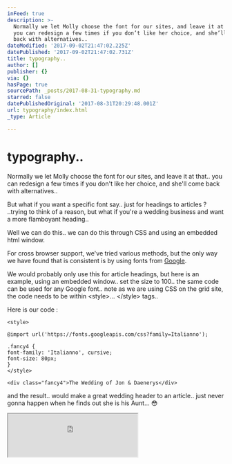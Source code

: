 ```yaml
---
inFeed: true
description: >-
  Normally we let Molly choose the font for our sites, and leave it at that..
  you can redesign a few times if you don’t like her choice, and she’ll come
  back with alternatives..
dateModified: '2017-09-02T21:47:02.225Z'
datePublished: '2017-09-02T21:47:02.731Z'
title: typography..
author: []
publisher: {}
via: {}
hasPage: true
sourcePath: _posts/2017-08-31-typography.md
starred: false
datePublishedOriginal: '2017-08-31T20:29:48.001Z'
url: typography/index.html
_type: Article

---
```

# typography..

Normally we let Molly choose the font for our sites, and leave it at that.. you can redesign a few times if you don't like her choice, and she'll come back with alternatives..

But what if you want a specific font say.. just for headings to articles ? ..trying to think of a reason, but what if you're a wedding business and want a more flamboyant heading..

Well we can do this.. we can do this through CSS and using an embedded html window.

For cross browser support, we've tried various methods, but the only way we have found that is consistent is by using fonts from [Google][0].

We would probably only use this for article headings, but here is an example, using an embedded window.. set the size to 100.. the same code can be used for any Google font.. note as we are using CSS on the grid site, the code needs to be within <style\>... </style\> tags..

Here is our code :

    <style>
    
    @import url('https://fonts.googleapis.com/css?family=Italianno');
    
    .fancy4 {
    font-family: 'Italianno', cursive;
    font-size: 80px;
    }
    </style>
    
    <div class="fancy4">The Wedding of Jon & Daenerys</div>

and the result.. would make a great wedding header to an article.. just never gonna happen when he finds out she is his Aunt... 😳

<iframe src="https://the-grid.github.io/ed-userhtml/?g=eJxFzrEKwjAUheE9T3HpYBW0cXCQNq0OLjoLziFN2kCahNy0GMV3Vyni_v2HwzAmIxtCjnrwLkQYg1nmfYweS0qVsxGLzrnOSO41FsINVCAeFB-0SfU5cqO5tS5fVYQUiluRdvAk324zmxLyv1qDGAPqSVYzQf2QJey3_l6RF2H0d4a1egJhOGKdzaNZc-0l3GTbatuBU3BxFhZw4tLKkJDRT9G8AYx0Rao" height="100" style=""></iframe>



[0]: https://fonts.google.com/